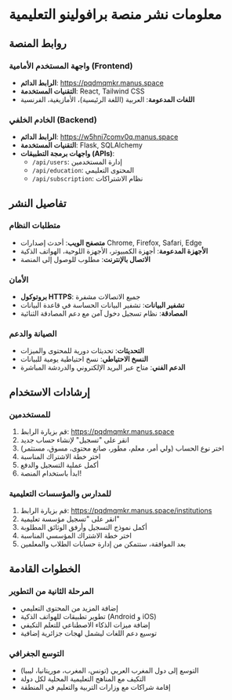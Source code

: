 # معلومات نشر منصة برافولينو التعليمية

## روابط المنصة

### واجهة المستخدم الأمامية (Frontend)
- **الرابط الدائم**: https://pqdmqmkr.manus.space
- **التقنيات المستخدمة**: React, Tailwind CSS
- **اللغات المدعومة**: العربية (اللغة الرئيسية)، الأمازيغية، الفرنسية

### الخادم الخلفي (Backend)
- **الرابط الدائم**: https://w5hni7comv0q.manus.space
- **التقنيات المستخدمة**: Flask, SQLAlchemy
- **واجهات برمجة التطبيقات (APIs)**:
  - `/api/users`: إدارة المستخدمين
  - `/api/education`: المحتوى التعليمي
  - `/api/subscription`: نظام الاشتراكات

## تفاصيل النشر

### متطلبات النظام
- **متصفح الويب**: أحدث إصدارات Chrome, Firefox, Safari, Edge
- **الأجهزة المدعومة**: أجهزة الكمبيوتر، الأجهزة اللوحية، الهواتف الذكية
- **الاتصال بالإنترنت**: مطلوب للوصول إلى المنصة

### الأمان
- **بروتوكول HTTPS**: جميع الاتصالات مشفرة
- **تشفير البيانات**: تشفير البيانات الحساسة في قاعدة البيانات
- **المصادقة**: نظام تسجيل دخول آمن مع دعم المصادقة الثنائية

### الصيانة والدعم
- **التحديثات**: تحديثات دورية للمحتوى والميزات
- **النسخ الاحتياطي**: نسخ احتياطية يومية للبيانات
- **الدعم الفني**: متاح عبر البريد الإلكتروني والدردشة المباشرة

## إرشادات الاستخدام

### للمستخدمين
1. قم بزيارة الرابط: https://pqdmqmkr.manus.space
2. انقر على "تسجيل" لإنشاء حساب جديد
3. اختر نوع الحساب (ولي أمر، معلم، مطور، صانع محتوى، مسوق، مستثمر)
4. اختر خطة الاشتراك المناسبة
5. أكمل عملية التسجيل والدفع
6. ابدأ باستخدام المنصة!

### للمدارس والمؤسسات التعليمية
1. قم بزيارة الرابط: https://pqdmqmkr.manus.space/institutions
2. انقر على "تسجيل مؤسسة تعليمية"
3. أكمل نموذج التسجيل وأرفق الوثائق المطلوبة
4. اختر خطة الاشتراك المؤسسي المناسبة
5. بعد الموافقة، ستتمكن من إدارة حسابات الطلاب والمعلمين

## الخطوات القادمة

### المرحلة الثانية من التطوير
- إضافة المزيد من المحتوى التعليمي
- تطوير تطبيقات للهواتف الذكية (Android و iOS)
- إضافة ميزات الذكاء الاصطناعي للتعلم التكيفي
- توسيع دعم اللغات ليشمل لهجات جزائرية إضافية

### التوسع الجغرافي
- التوسع إلى دول المغرب العربي (تونس، المغرب، موريتانيا، ليبيا)
- التكيف مع المناهج التعليمية المحلية لكل دولة
- إقامة شراكات مع وزارات التربية والتعليم في المنطقة
